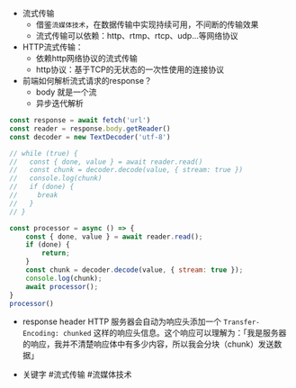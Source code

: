 - 流式传输
	- 借鉴`流媒体技术`，在数据传输中实现持续可用，不间断的传输效果
	- 流式传输可以依赖：http、rtmp、rtcp、udp...等网络协议
- HTTP流式传输：
	- 依赖http网络协议的流式传输
	- http协议：基于TCP的无状态的一次性使用的连接协议
- 前端如何解析流式请求的response？
	- body 就是一个流
	- 异步迭代解析
```javascript
const response = await fetch('url')
const reader = response.body.getReader()
const decoder = new TextDecoder('utf-8')

// while (true) {
//   const { done, value } = await reader.read()
//   const chunk = decoder.decode(value, { stream: true })
//   console.log(chunk)
//   if (done) {
//     break
//   }
// }

const processor = async () => {
    const { done, value } = await reader.read();
    if (done) {
        return;
    }
    const chunk = decoder.decode(value, { stream: true });
    console.log(chunk);
    await processor();
}
processor()

```


- response header
HTTP 服务器会自动为响应头添加一个 `Transfer-Encoding: chunked` 这样的响应头信息。这个响应可以理解为：「我是服务器的响应，我并不清楚响应体中有多少内容，所以我会分块（chunk）发送数据」


- 关键字
#流式传输  #流媒体技术